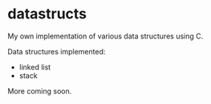 # datastructs
My own implementation of various data structures using C.

Data structures implemented:
- linked list
- stack

More coming soon.
